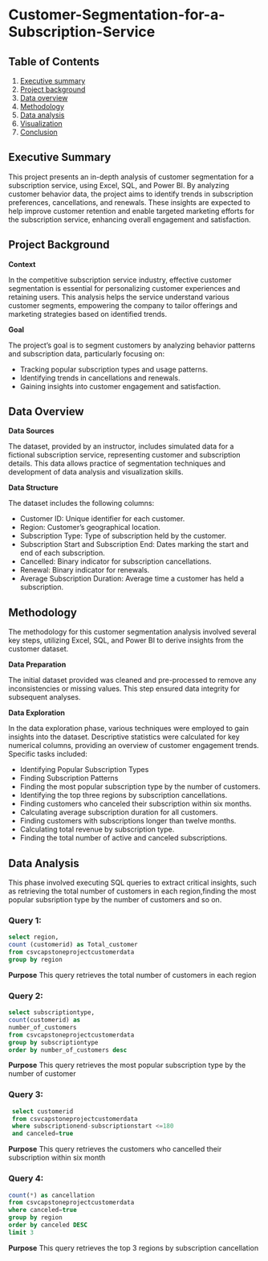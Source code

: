 # Customer-Segmentation-for-a-Subscription-Service
## Table of Contents
1. [Executive summary](executivesummary)
2. [Project background](projectbackground)
3. [Data overview](dataoverview)
4. [Methodology](methodology)
5. [Data analysis](data-analysis)
6. [Visualization](visualization)
7. [Conclusion](conclusion)

## Executive Summary
This project presents an in-depth analysis of customer segmentation for a subscription service, using Excel, SQL, and Power BI. By analyzing customer behavior data, the project aims to identify trends in subscription preferences, cancellations, and renewals. These insights are expected to help improve customer retention and enable targeted marketing efforts for the subscription service, enhancing overall engagement and satisfaction.
## Project Background
**Context**

In the competitive subscription service industry, effective customer segmentation is essential for personalizing customer experiences and retaining users. This analysis helps the service understand various customer segments, empowering the company to tailor offerings and marketing strategies based on identified trends.

**Goal**

The project’s goal is to segment customers by analyzing behavior patterns and subscription data, particularly focusing on:
- Tracking popular subscription types and usage patterns.
- Identifying trends in cancellations and renewals.
- Gaining insights into customer engagement and satisfaction.
## Data Overview
**Data Sources**

The dataset, provided by an instructor, includes simulated data for a fictional subscription service, representing customer and subscription details. This data allows practice of segmentation techniques and development of data analysis and visualization skills.

**Data Structure**

The dataset includes the following columns:
- Customer ID: Unique identifier for each customer.
- Region: Customer’s geographical location.
- Subscription Type: Type of subscription held by the customer.
- Subscription Start and Subscription End: Dates marking the start and end of each subscription.
- Cancelled: Binary indicator for subscription cancellations.
- Renewal: Binary indicator for renewals.
- Average Subscription Duration: Average time a customer has held a subscription.
## Methodology
The methodology for this customer segmentation analysis involved several key steps, utilizing Excel, SQL, and Power BI to derive insights from the customer dataset.

**Data Preparation**
	
The initial dataset provided was cleaned and pre-processed to remove any inconsistencies or missing values. This step ensured data integrity for subsequent analyses.
	
**Data Exploration**

In the data exploration phase, various techniques were employed to gain insights into the dataset. Descriptive statistics were calculated for key numerical columns, providing an overview of customer engagement trends. Specific tasks included:
- Identifying Popular Subscription Types
- Finding Subscription Patterns
- Finding the most popular subscription type by the number of customers.
- Identifying the top three regions by subscription cancellations.
- Finding customers who canceled their subscription within six months.
- Calculating average subscription duration for all customers.
- Finding customers with subscriptions longer than twelve months.
- Calculating total revenue by subscription type.
- Finding the total number of active and canceled subscriptions.
## Data Analysis
This phase involved executing SQL queries to extract critical insights, such as retrieving the total number of customers in each region,finding the most popular subsription type by the number of customers and so on.
### Query 1:
```sql
select region,			
count (customerid) as Total_customer			
from csvcapstoneprojectcustomerdata			
group by region			
```
**Purpose** This query retrieves the total number of customers in each region
### Query 2:
```sql
select subscriptiontype,			
count(customerid) as 			
number_of_customers			
from csvcapstoneprojectcustomerdata			
group by subscriptiontype			
order by number_of_customers desc			
```
**Purpose** This query retrieves the most popular subscription type by the number of customer
### Query 3:
```sql
 select customerid				
 from csvcapstoneprojectcustomerdata				
 where subscriptionend-subscriptionstart <=180				
 and canceled=true
```
**Purpose** This query retrieves the customers who cancelled their subscription within six month
### Query 4:
```sql
count(*) as cancellation			
from csvcapstoneprojectcustomerdata			
where canceled=true			
group by region			
order by canceled DESC			
limit 3			
```
**Purpose** This query retrieves the top 3 regions by subscription cancellation
